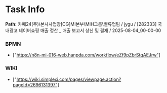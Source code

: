 # Task Info

**Path:** 카페24(주)\본사사업장\[CG]MI본부\MIH그룹\밸류업팀 / jygu / [282333] 국내광고 네이버쇼핑 매출 정산 _ 매출 보고서 상신 및 결재 / 2025-08-04_00-00-00

### BPMN
- ["https://n8n-mi-016-web.hanpda.com/workflow/eZf9pZbrStqAEJrw"]

### WIKI
- ["https://wiki.simplexi.com/pages/viewpage.action?pageId=2696131397"]

